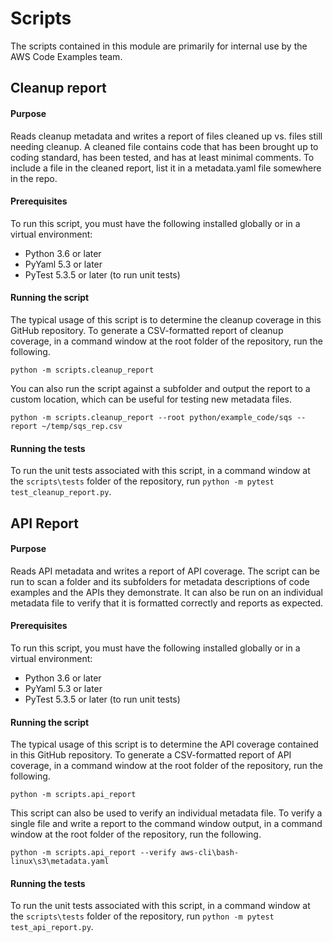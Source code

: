 <!--Copyright Amazon.com, Inc. or its affiliates. All Rights Reserved.

This file is licensed under the Apache License, Version 2.0 (the "License").
You may not use this file except in compliance with the License. 
The full license text is provided in the LICENSE file accompanying this repository.

This file is distributed on an "AS IS" BASIS, WITHOUT WARRANTIES OR 
CONDITIONS OF ANY KIND, either express or implied. See the License for the 
specific language governing permissions and limitations under the License.
-->
# Scripts

The scripts contained in this module are primarily for internal use by the AWS
Code Examples team.

## Cleanup report

#### Purpose

Reads cleanup metadata and writes a report of files cleaned up vs. files still
needing cleanup. A cleaned file contains code that has been brought up to coding
standard, has been tested, and has at least minimal comments. To include a file
in the cleaned report, list it in a metadata.yaml file somewhere in the repo.

#### Prerequisites

To run this script, you must have the following installed globally or in a virtual
environment:
 
* Python 3.6 or later
* PyYaml 5.3 or later
* PyTest 5.3.5 or later (to run unit tests)

#### Running the script

The typical usage of this script is to determine the cleanup coverage in this
GitHub repository. To generate a CSV-formatted report of cleanup coverage, in a command
window at the root folder of the repository, run the following.

```
python -m scripts.cleanup_report
``` 

You can also run the script against a subfolder and output the report to a custom
location, which can be useful for testing new metadata files.

    python -m scripts.cleanup_report --root python/example_code/sqs --report ~/temp/sqs_rep.csv

#### Running the tests

To run the unit tests associated with this script, in a command window at the 
`scripts\tests` folder of the repository, run `python -m pytest test_cleanup_report.py`.


## API Report

#### Purpose

Reads API metadata and writes a report of API coverage. The script can be run to 
scan a folder and its subfolders for metadata descriptions of code examples and 
the APIs they demonstrate. It can also be run on an individual metadata file to
verify that it is formatted correctly and reports as expected.

#### Prerequisites

To run this script, you must have the following installed globally or in a virtual
environment:
 
* Python 3.6 or later
* PyYaml 5.3 or later
* PyTest 5.3.5 or later (to run unit tests)

#### Running the script

The typical usage of this script is to determine the API coverage contained in this
GitHub repository. To generate a CSV-formatted report of API coverage, in a command
window at the root folder of the repository, run the following.

```
python -m scripts.api_report
``` 

This script can also be used to verify an individual metadata file. To verify a
single file and write a report to the command window output, in a command window at
the root folder of the repository, run the following.

```
python -m scripts.api_report --verify aws-cli\bash-linux\s3\metadata.yaml
``` 

#### Running the tests

To run the unit tests associated with this script, in a command window at the 
`scripts\tests` folder of the repository, run `python -m pytest test_api_report.py`.
